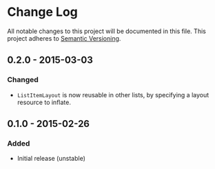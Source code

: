 # Change Log
All notable changes to this project will be documented in this file.
This project adheres to [Semantic Versioning](http://semver.org/).

## 0.2.0 - 2015-03-03
### Changed
- `ListItemLayout` is now reusable in other lists, by specifying a layout resource to inflate.

## 0.1.0 - 2015-02-26
### Added
- Initial release (unstable)